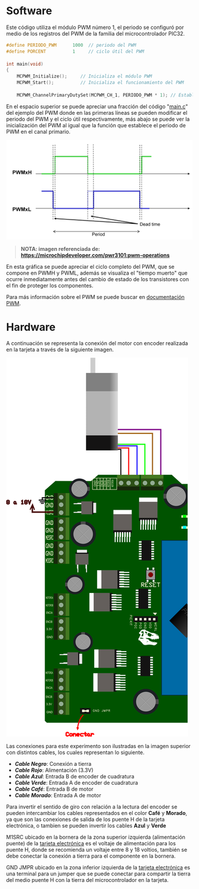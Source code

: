 # Software
Este código utiliza el módulo PWM número 1, el periodo se configuró por medio de los registros del PWM de la familia del microcontrolador PIC32.


```C
#define PERIODO_PWM      1000  // periodo del PWM
#define PORCENT          1     // ciclo útil del PWM

int main(void)
{
    MCPWM_Initialize();     // Inicializa el módulo PWM
    MCPWM_Start();          // Inicializa el funcionamiento del PWM  
    
    MCPWM_ChannelPrimaryDutySet(MCPWM_CH_1, PERIODO_PWM * 1); // Establece un ciclo útil en el canal 1
```


En el espacio superior se puede apreciar una fracción del código "[main.c](https://github.com/CXBRexDevs/Codigos-ejemplo-CXB/blob/main/EjemploPWM/firmware/src/main.c)" del ejemplo del PWM donde en las primeras líneas se pueden modificar el periodo del PWM y el ciclo útil respectivamente, más abajo se puede ver la inicialización del PWM al igual que la función que establece el periodo de PWM en el canal primario.


![](https://github.com/CXBRexDevs/Codigos-ejemplo-CXB/blob/main/images/PWM_grafica.png?raw=true)
>**NOTA: imagen referenciada de: https://microchipdeveloper.com/pwr3101:pwm-operations**


En esta gráfica se puede apreciar el ciclo completo del PWM, que se compone en PWMH y PWML, además se visualiza el "tiempo muerto" que ocurre inmediatamente antes del cambio de estado de los transistores con el fin de proteger los componentes.

Para más información sobre el PWM se puede buscar en [documentación PWM](http://ww1.microchip.com/downloads/en/DeviceDoc/60001393A.pdf).

# Hardware

A continuación se representa la conexión del motor con encoder realizada en la tarjeta a través de la siguiente imagen.

![](https://github.com/CXBRexDevs/Codigos-ejemplo-CXB/blob/main/images/CXBMOTOR.png)

Las conexiones para este experimento son ilustradas en la imagen superior con distintos cables, los cuales representan lo siguiente.

+ ***Cable Negro***: Conexión a tierra
+ ***Cable Rojo***: Alimentación (3.3V)
+ ***Cable Azul***: Entrada B de encoder de cuadratura
+ ***Cable Verde***: Entrada A de encoder de cuadratura
+ ***Cable Café***: Entrada B de motor 
+ ***Cable Morado***: Entrada A de motor


Para invertir el sentido de giro con relación a la lectura del encoder se pueden intercambiar los cables representados en el color **Café** y **Morado**, ya que son las conexiones de salida de los puente H de la tarjeta electrónica, o tambien se pueden invertir los cables **Azul** y **Verde**

M1SRC ubicado en la bornera de la zona superior izquierda (alimentación puente) de la [tarjeta electrónica](https://github.com/CXBRexDevs/Codigos-ejemplo-CXB/blob/015453cbffbb8909efc1b8809f53027d9adc56b4/images/BASEDibujoCXBareas.png) es el voltaje de alimentación para los puente H, donde se recomienda un voltaje entre 8 y 18 voltios, también se debe conectar la conexión a tierra para el componente en la bornera.

GND JMPR ubicado en la zona inferior izquierda de la [tarjeta electrónica](https://github.com/CXBRexDevs/Codigos-ejemplo-CXB/blob/015453cbffbb8909efc1b8809f53027d9adc56b4/images/BASEDibujoCXBareas.png) es una terminal para un jumper que se puede conectar para compartir la tierra del medio puente H con la tierra del microcontrolador en la tarjeta.
